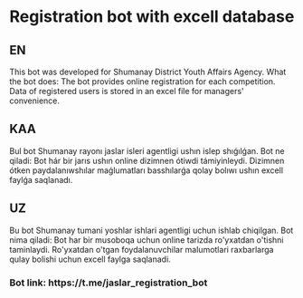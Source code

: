 # Registration bot with excell database
<h2>EN</h2>
<P>This bot was developed for Shumanay District Youth Affairs Agency.
What the bot does:
The bot provides online registration for each competition. Data of registered users is stored in an excel file for managers' convenience.</P>
<h2>KAA</h2>
<p>Bul bot Shumanay rayonı jaslar isleri agentligi ushın islep shıǵılǵan.
Bot ne qiladi:
Bot hár bir jarıs ushın online dizimnen ótiwdi támiyinleydi. Dizimnen ótken paydalanıwshılar maǵlumatları basshılarǵa qolay bolıwı ushın excell faylǵa saqlanadı.</p>
<h2>UZ</h2>
<p>Bu bot Shumanay tumani yoshlar ishlari agentligi uchun ishlab chiqilgan. 
Bot nima qiladi:
Bot har bir musoboqa uchun online tarizda ro'yxatdan o'tishni taminlaydi. Ro'yxatdan o'tgan foydalanuvchilar malumotlari raxbarlarga qulay bolishi uchun excell faylga saqlanadi. </p>
<h3>Bot link: https://t.me/jaslar_registration_bot</h3>

